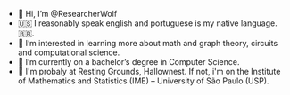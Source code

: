 - 👋 Hi, I’m @ResearcherWolf
- 🇺🇸 I reasonably speak english and portuguese is my native language. 🇧🇷. 
- 👀 I’m interested in learning more about math and graph theory, circuits and computational science.
- 🌱 I’m currently on a bachelor’s degree in Computer Science.
- 🌿 I'm probaly at Resting Grounds, Hallownest. If not, i'm on the Institute of Mathematics and Statistics (IME) – University of São Paulo (USP).
 
